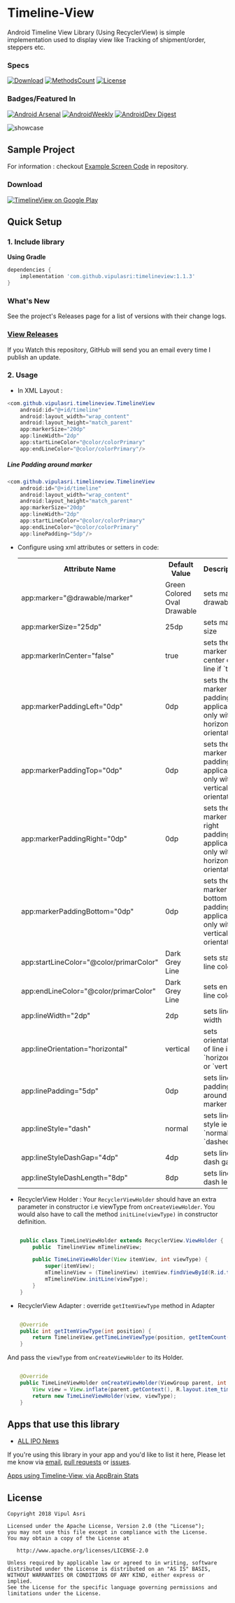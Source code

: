 # Timeline-View 

Android Timeline View Library (Using RecyclerView) is simple implementation used to display view like Tracking of shipment/order, steppers etc.

### Specs
[![Download](https://api.bintray.com/packages/vipulasri/maven/TimelineView/images/download.svg)](https://bintray.com/vipulasri/maven/TimelineView/_latestVersion)
[![MethodsCount](https://img.shields.io/badge/Methods%20and%20size-56%20|%207%20KB-e91e63.svg)](http://www.methodscount.com/?lib=com.github.vipulasri%3Atimelineview%3A1.0.6)
[![License](https://img.shields.io/badge/license-Apache%202.0-blue.svg)](https://github.com/vipulasri/Timeline-View/blob/master/LICENSE)

### Badges/Featured In
[![Android Arsenal](https://img.shields.io/badge/Android%20Arsenal-Timeline--View-brightgreen.svg?style=flat)](http://android-arsenal.com/details/1/2923) 
[![AndroidWeekly](https://androidweekly.net/issues/issue-395/badge)](https://androidweekly.net/issues/issue-395) 
[![AndroidDev Digest](https://img.shields.io/badge/AndroidDev%20Digest-%23126-blue.svg)](https://www.androiddevdigest.com/digest-126/) 

![showcase](https://github.com/vipulasri/Timeline-View/blob/master/art/showcase.png)

## Sample Project

For information : checkout [Example Screen Code](https://github.com/vipulasri/Timeline-View/tree/master/app/src/main/java/com/github/vipulasri/timelineview/sample/example) in repository.

### Download

[![TimelineView on Google Play](https://github.com/vipulasri/Timeline-View/blob/master/art/google_play.png)](https://play.google.com/store/apps/details?id=com.github.vipulasri.timelineview.sample)

## Quick Setup

### 1. Include library

**Using Gradle**

``` gradle
dependencies {
    implementation 'com.github.vipulasri:timelineview:1.1.3'
}
```

### What's New

See the project's Releases page for a list of versions with their change logs.

### [View Releases](https://github.com/vipulasri/Timeline-View/releases)

If you Watch this repository, GitHub will send you an email every time I publish an update.

### 2. Usage
 * In XML Layout :

``` java
<com.github.vipulasri.timelineview.TimelineView
    android:id="@+id/timeline"
    android:layout_width="wrap_content"
    android:layout_height="match_parent"
    app:markerSize="20dp"
    app:lineWidth="2dp"
    app:startLineColor="@color/colorPrimary"
    app:endLineColor="@color/colorPrimary"/>
```

##### Line Padding around marker

``` java
<com.github.vipulasri.timelineview.TimelineView
    android:id="@+id/timeline"
    android:layout_width="wrap_content"
    android:layout_height="match_parent"
    app:markerSize="20dp"
    app:lineWidth="2dp"
    app:startLineColor="@color/colorPrimary"
    app:endLineColor="@color/colorPrimary"
    app:linePadding="5dp"/>
```

* Configure using xml attributes or setters in code:

    <table>
    <th>Attribute Name</th>
    <th>Default Value</th>
    <th>Description</th>
    <tr>
        <td>app:marker="@drawable/marker"</td>
        <td>Green Colored Oval Drawable</td>
        <td>sets marker drawable</td>
    </tr>
    <tr>
        <td>app:markerSize="25dp"</td>
        <td>25dp</td>
        <td>sets marker size</td>
    </tr>
    <tr>
        <td>app:markerInCenter="false"</td>
        <td>true</td>
        <td>sets the marker in center of line if `true`</td>
    </tr>
    <tr>
        <td>app:markerPaddingLeft="0dp"</td>
        <td>0dp</td>
        <td>sets the marker left padding, applicable only with horizontal orientation</td>
    </tr>
    <tr>
        <td>app:markerPaddingTop="0dp"</td>
        <td>0dp</td>
        <td>sets the marker top padding, applicable only with vertical orientation</td>
    </tr>
    <tr>
        <td>app:markerPaddingRight="0dp"</td>
        <td>0dp</td>
        <td>sets the marker right padding, applicable only with horizontal orientation</td>
    </tr>
    <tr>
        <td>app:markerPaddingBottom="0dp"</td>
        <td>0dp</td>
        <td>sets the marker bottom padding, applicable only with vertical orientation</td>
    </tr>
    <tr>
        <td>app:startLineColor="@color/primarColor"</td>
        <td>Dark Grey Line</td>
        <td>sets start line color</td>
    </tr>
    <tr>
        <td>app:endLineColor="@color/primarColor"</td>
        <td>Dark Grey Line</td>
        <td>sets end line color</td>
    </tr>
    <tr>
        <td>app:lineWidth="2dp"</td>
        <td>2dp</td>
        <td>sets line width</td>
    </tr>
    <tr>
        <td>app:lineOrientation="horizontal"</td>
        <td>vertical</td>
        <td>sets orientation of line ie `horizontal` or `vertical`</td>
    </tr>
    <tr>
        <td>app:linePadding="5dp"</td>
        <td>0dp</td>
        <td>sets line padding around marker</td>
     </tr>
     <tr>
         <td>app:lineStyle="dash"</td>
         <td>normal</td>
         <td>sets line style ie `normal` or `dashed`</td>
     </tr>
     <tr>
         <td>app:lineStyleDashGap="4dp"</td>
         <td>4dp</td>
         <td>sets line dash gap</td>
     </tr>
     <tr>
         <td>app:lineStyleDashLength="8dp"</td>
         <td>8dp</td>
         <td>sets line dash length</td>
     </tr>
    </table>
 
* RecyclerView Holder : 
   Your `RecyclerViewHolder` should have an extra parameter in constructor i.e viewType from `onCreateViewHolder`. You would also have to call the method `initLine(viewType)` in constructor definition.
 
``` java

    public class TimeLineViewHolder extends RecyclerView.ViewHolder {
        public  TimelineView mTimelineView;

        public TimeLineViewHolder(View itemView, int viewType) {
            super(itemView);
            mTimelineView = (TimelineView) itemView.findViewById(R.id.timeline);
            mTimelineView.initLine(viewType);
        }
    }

```

* RecyclerView Adapter : 
   override `getItemViewType` method in Adapter
 
``` java

    @Override
    public int getItemViewType(int position) {
        return TimelineView.getTimeLineViewType(position, getItemCount());
    }

```
   And pass the `viewType` from `onCreateViewHolder` to its Holder.
   
``` java

    @Override
    public TimeLineViewHolder onCreateViewHolder(ViewGroup parent, int viewType) {
        View view = View.inflate(parent.getContext(), R.layout.item_timeline, null);
        return new TimeLineViewHolder(view, viewType);
    }

```

## Apps that use this library

* [ALL IPO News](https://play.google.com/store/apps/details?id=com.appbootup.ipo.news)

If you're using this library in your app and you'd like to list it here,
Please let me know via [email](mailto:vipulasri.2007@gmail.com), [pull requests](https://github.com/vipulasri/Timeline-View/pulls) or [issues](https://github.com/vipulasri/Timeline-View/issues).

[Apps using Timeline-View, via AppBrain Stats](https://www.appbrain.com/stats/libraries/details/timeline_view/timeline-view)

## License


    Copyright 2018 Vipul Asri

    Licensed under the Apache License, Version 2.0 (the "License");
    you may not use this file except in compliance with the License.
    You may obtain a copy of the License at

       http://www.apache.org/licenses/LICENSE-2.0

    Unless required by applicable law or agreed to in writing, software
    distributed under the License is distributed on an "AS IS" BASIS,
    WITHOUT WARRANTIES OR CONDITIONS OF ANY KIND, either express or implied.
    See the License for the specific language governing permissions and
    limitations under the License.
